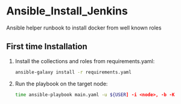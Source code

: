 # Ansible_Install_Jenkins

Ansible helper runbook to install docker from well known roles

## First time Installation

1. Install the collections and roles from requirements.yaml:

    ```bash
    ansible-galaxy install -r requirements.yaml
    ```

1. Run the playbook on the target node:

    ```bash
    time ansible-playbook main.yaml -u ${USER] -i <node>, -b -K
    ```
